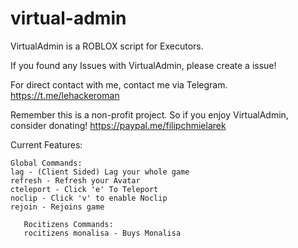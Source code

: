 # virtual-admin
VirtualAdmin is a ROBLOX script for Executors.


If you found any Issues with VirtualAdmin, please create a issue!

For direct contact with me, contact me via Telegram. https://t.me/lehackeroman

Remember this is a non-profit project. So if you enjoy VirtualAdmin, consider donating! https://paypal.me/filipchmielarek

Current Features:
	
	
	Global Commands:
	lag - (Client Sided) Lag your whole game
	refresh - Refresh your Avatar
	cteleport - Click 'e' To Teleport
	noclip - Click 'v' to enable Noclip
	rejoin - Rejoins game
        
       Rocitizens Commands:
       rocitizens monalisa - Buys Monalisa
       
